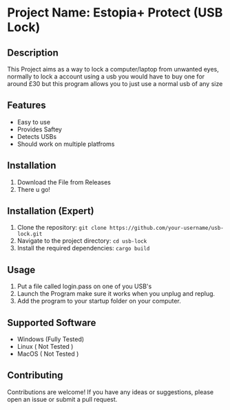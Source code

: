 # Project Name: Estopia+ Protect (USB Lock)

## Description
This Project aims as a way to lock a computer/laptop from unwanted eyes, normally to lock a account using a usb you would have to buy one for around £30 but this program allows you to just use a normal usb of any size

## Features
- Easy to use
- Provides Saftey 
- Detects USBs
- Should work on multiple platfroms

## Installation
1. Download the File from Releases
2. There u go!

## Installation (Expert)
1. Clone the repository: `git clone https://github.com/your-username/usb-lock.git`
2. Navigate to the project directory: `cd usb-lock`
3. Install the required dependencies: `cargo build`

## Usage
1. Put a file called login.pass on one of you USB's
2. Launch the Program make sure it works when you unplug and replug.
3. Add the program to your startup folder on your computer.

## Supported Software
- Windows (Fully Tested)
- Linux ( Not Tested )
- MacOS ( Not Tested )

## Contributing
Contributions are welcome! If you have any ideas or suggestions, please open an issue or submit a pull request.
